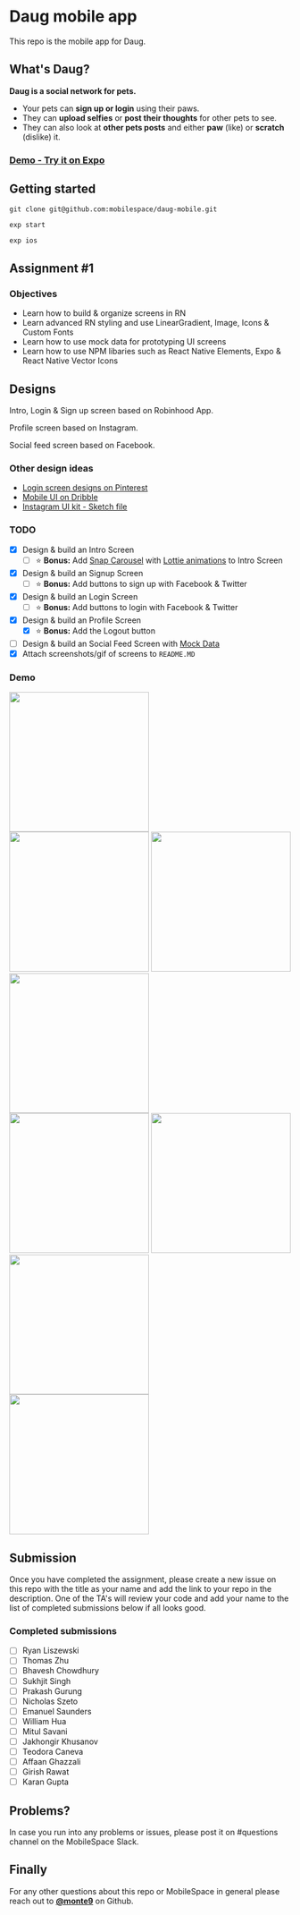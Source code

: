 # Daug mobile app

This repo is the mobile app for Daug.

## What's Daug?

**Daug is a social network for pets.**

- Your pets can **sign up or login** using their paws.
- They can **upload selfies** or **post their thoughts** for other pets to see.
- They can also look at **other pets posts** and either **paw** (like) or **scratch** (dislike) it.

### [Demo - Try it on Expo](https://exp.host/@monte9/daug-mobile)

## Getting started

```
git clone git@github.com:mobilespace/daug-mobile.git

exp start

exp ios
```

## Assignment #1

### Objectives

- Learn how to build & organize screens in RN
- Learn advanced RN styling and use LinearGradient, Image, Icons & Custom Fonts
- Learn how to use mock data for prototyping UI screens
- Learn how to use NPM libaries such as React Native Elements, Expo & React Native Vector Icons

## Designs

Intro, Login & Sign up screen based on Robinhood App.

Profile screen based on Instagram.

Social feed screen based on Facebook.

### Other design ideas

- [Login screen designs on Pinterest](https://www.pinterest.com/timoa/mobile-ui-logins/?lp=true)
- [Mobile UI on Dribble](https://dribbble.com/search?q=mobile+UI)
- [Instagram UI kit - Sketch file](https://www.sketchappsources.com/free-source/2023-instagram-based-ui-kit-sketch-freebie-resource.html)

### TODO

- [x] Design & build an Intro Screen
  - [ ] :star: **Bonus:** Add [Snap Carousel]() with [Lottie animations]() to Intro Screen
- [x] Design & build an Signup Screen
  - [ ] :star: **Bonus:** Add buttons to sign up with Facebook & Twitter
- [x] Design & build an Login Screen
  - [ ] :star: **Bonus:** Add buttons to login with Facebook & Twitter
- [x] Design & build an Profile Screen
  - [x] :star: **Bonus:** Add the Logout button
- [ ] Design & build an Social Feed Screen with [Mock Data]()
- [x] Attach screenshots/gif of screens to `README.MD`

### Demo
<div style={{display: flex; flex-direction: row}}>
  <img src="screenshots/intro_screen.png" width="250" />
</div>
<div style={{display: flex; flex-direction: row}}>
  <img src="screenshots/login_screen_1.png" width="250" />
  <img src="screenshots/login_screen_2.png" width="250" />
  <img src="screenshots/login_screen_3.png" width="250" />
</div>
<div style={{display: flex; flex-direction: row}}>
  <img src="screenshots/signup_screen_1.png" width="250" />
  <img src="screenshots/signup_screen_2.png" width="250" />
  <img src="screenshots/signup_screen_3.png" width="250" />
</div>
<div style={{display: flex; flex-direction: row}}>
  <img src="screenshots/profile_screen.png" width="250" />
</div>

## Submission

Once you have completed the assignment, please create a new issue on this repo with the title as your name and add the link to your repo in the description. One of the TA's will review your code and add your name to the list of completed submissions below if all looks good.

### Completed submissions

- [ ] Ryan Liszewski
- [ ] Thomas Zhu
- [ ] Bhavesh Chowdhury
- [ ] Sukhjit Singh
- [ ] Prakash Gurung
- [ ] Nicholas Szeto
- [ ] Emanuel Saunders
- [ ] William Hua
- [ ] Mitul Savani
- [ ] Jakhongir Khusanov
- [ ] Teodora Caneva
- [ ] Affaan Ghazzali
- [ ] Girish Rawat
- [ ] Karan Gupta

## Problems?

In case you run into any problems or issues, please post it on #questions channel on the MobileSpace Slack.

## Finally

For any other questions about this repo or MobileSpace in general please reach out to [**@monte9**](https://github.com/monte9) on Github.


